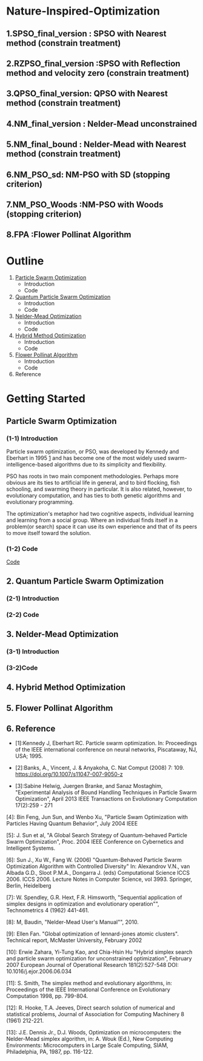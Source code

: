 # Nature-Inspired-Optimization
##  1.SPSO_final_version : SPSO with Nearest method (constrain treatment)
##  2.RZPSO_final_version :SPSO with Reflection method and velocity zero (constrain treatment)
##  3.QPSO_final_version: QPSO with Nearest method (constrain treatment)
##  4.NM_final_version : Nelder-Mead unconstrained
##  5.NM_final_bound :  Nelder-Mead with Nearest method (constrain treatment)
##  6.NM_PSO_sd: NM-PSO with SD (stopping criterion)
##  7.NM_PSO_Woods :NM-PSO with Woods (stopping criterion)
##  8.FPA :Flower Pollinat Algorithm

<!-- Outline -->
# Outline

1. [Particle Swarm Optimization](#Particle-Swarm-Optimization)
   + Introduction
   + Code
2. [Quantum Particle Swarm Optimization](#Quantum-Particle-Swarm-Optimization)
   + Introduction
   + Code
3. [Nelder-Mead Optimization](#Nelder-Mead-Optimization)
   + Introduction
   + Code
4. [Hybrid Method Optimization](Hybrid-Method-Optimization)
   + Introduction
   + Code
5. [Flower Pollinat Algorithm](#Flower-Pollinat-Algorithm)
   + Introduction
   + Code
6. Reference


<!-- GETTING STARTED -->
# Getting Started

## Particle Swarm Optimization

### (1-1) Introduction
Particle swarm optimization, or PSO, was developed by Kennedy and Eberhart in 1995 [1](#Reference) and has become one of the most widely used swarm-intelligence-based algorithms due to its simplicity and flexibility.

PSO has roots in two main component methodologies. Perhaps more obvious are its ties to artificial life in general, and to bird flocking, fish schooling, and swarming theory in particular. It is also related, however, to evolutionary computation, and has ties to both genetic
algorithms and evolutionary programming.

The optimization's metaphor had two cognitive aspects, individual learning and learning from a social group.
Where an individual finds itself in a problem(or search) space it can use its own experience and that of its peers to move itself toward the solution.
### (1-2) Code
[Code]()

## 2. Quantum Particle Swarm Optimization

### (2-1) Introduction
### (2-2) Code

## 3. Nelder-Mead Optimization
### (3-1) Introduction
### (3-2)Code
   
## 4. Hybrid Method Optimization

## 5. Flower Pollinat Algorithm

## 6. Reference

 - [1]:Kennedy J, Eberhart RC. Particle swarm optimization. In: Proceedings of the IEEE international conference on neural networks, Piscataway, NJ, USA; 1995.

 - [2]:Banks, A., Vincent, J. & Anyakoha, C. Nat Comput (2008) 7: 109. https://doi.org/10.1007/s11047-007-9050-z

 - [3]:Sabine Helwig, Juergen Branke, and Sanaz Mostaghim, "Experimental Analysis of Bound Handling Techniques in Particle Swarm Optimization", April 2013 IEEE Transactions on Evolutionary Computation 17(2):259 - 271

$[4]:$ Bin Feng, Jun Sun, and Wenbo Xu, "Particle Swam Optimization with Particles Having Quantum Behavior", July 2004 IEEE

$[5]:$ J. Sun et al, "A Global Search Strategy of Quantum-behaved Particle Swarm Optimization", Proc. 2004 IEEE Conference on Cybernetics and Intelligent Systems.

$[6]:$ Sun J., Xu W., Fang W. (2006) "Quantum-Behaved Particle Swarm Optimization Algorithm with Controlled Diversity" In: Alexandrov V.N., van Albada G.D., Sloot P.M.A., Dongarra J. (eds) Computational Science ICCS 2006. ICCS 2006. Lecture Notes in Computer Science, vol 3993. Springer, Berlin, Heidelberg

$[7]:$ W. Spendley, G.R. Hext, F.R. Himsworth, "Sequential application of simplex designs in optimization and evolutionary operation"", Technometrics 4 (1962) 441-461.

$[8]:$ M, Baudin, "Nelder-Mead User's Manual"", 2010.

$[9]:$ Ellen Fan. "Global optimization of lennard-jones atomic clusters". Technical report, McMaster University, February 2002

$[10]:$ Erwie Zahara, Yi-Tung Kao, and Chia-Hsin Hu "Hybrid simplex search and particle swarm optimization for unconstrained optimization", February 2007 European Journal of Operational Research 181(2):527-548 DOI: 10.1016/j.ejor.2006.06.034

$[11]:$ S. Smith, The simplex method and evolutionary algorithms, in: Proceedings of the IEEE International Conference on Evolutionary Computation 1998, pp. 799-804.

$[12]:$ R. Hooke, T.A. Jeeves, Direct search solution of numerical and statistical problems, Journal of Association for Computing Machinery 8 (1961) 212-221.

$[13]:$ J.E. Dennis Jr., D.J. Woods, Optimization on microcomputers: the  Nelder-Mead simplex algorithm, in: A. Wouk (Ed.), New Computing Environments: Microcomputers in Large Scale Computing, SIAM, Philadelphia, PA, 1987, pp. 116-122.

